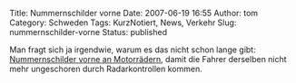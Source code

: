 Title: Nummernschilder vorne
Date: 2007-06-19 16:55
Author: tom
Category: Schweden
Tags: KurzNotiert, News, Verkehr
Slug: nummernschilder-vorne
Status: published

Man fragt sich ja irgendwie, warum es das nicht schon lange gibt:
[Nummernschilder vorne an
Motorrädern](http://www.sr.se/cgi-bin/International/nyhetssidor/artikel.asp?ProgramID=2108&Nyheter=&format=1&artikel=1434287),
damit die Fahrer derselben nicht mehr ungeschoren durch Radarkontrollen
kommen.

